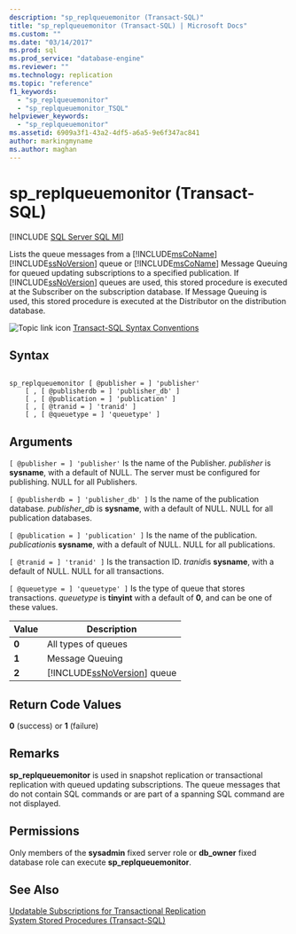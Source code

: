 ```yaml
---
description: "sp_replqueuemonitor (Transact-SQL)"
title: "sp_replqueuemonitor (Transact-SQL) | Microsoft Docs"
ms.custom: ""
ms.date: "03/14/2017"
ms.prod: sql
ms.prod_service: "database-engine"
ms.reviewer: ""
ms.technology: replication
ms.topic: "reference"
f1_keywords: 
  - "sp_replqueuemonitor"
  - "sp_replqueuemonitor_TSQL"
helpviewer_keywords: 
  - "sp_replqueuemonitor"
ms.assetid: 6909a3f1-43a2-4df5-a6a5-9e6f347ac841
author: markingmyname
ms.author: maghan
---
```

# sp_replqueuemonitor (Transact-SQL)
[!INCLUDE [SQL Server SQL MI](../../includes/applies-to-version/sql-asdbmi.md)]

  Lists the queue messages from a [!INCLUDE[msCoName](../../includes/msconame-md.md)] [!INCLUDE[ssNoVersion](../../includes/ssnoversion-md.md)] queue or [!INCLUDE[msCoName](../../includes/msconame-md.md)] Message Queuing for queued updating subscriptions to a specified publication. If [!INCLUDE[ssNoVersion](../../includes/ssnoversion-md.md)] queues are used, this stored procedure is executed at the Subscriber on the subscription database. If Message Queuing is used, this stored procedure is executed at the Distributor on the distribution database.  
  
 ![Topic link icon](../../database-engine/configure-windows/media/topic-link.gif "Topic link icon") [Transact-SQL Syntax Conventions](../../t-sql/language-elements/transact-sql-syntax-conventions-transact-sql.md)  
  
## Syntax  
  
```  
  
sp_replqueuemonitor [ @publisher = ] 'publisher'  
    [ , [ @publisherdb = ] 'publisher_db' ]  
    [ , [ @publication = ] 'publication' ]  
    [ , [ @tranid = ] 'tranid' ]  
    [ , [ @queuetype = ] 'queuetype' ]  
```  
  
## Arguments  
`[ @publisher = ] 'publisher'`
 Is the name of the Publisher. *publisher* is **sysname**, with a default of NULL. The server must be configured for publishing. NULL for all Publishers.  
  
`[ @publisherdb = ] 'publisher_db' ]`
 Is the name of the publication database. *publisher_db* is **sysname**, with a default of NULL. NULL for all publication databases.  
  
`[ @publication = ] 'publication' ]`
 Is the name of the publication. *publication*is **sysname**, with a default of NULL. NULL for all publications.  
  
`[ @tranid = ] 'tranid' ]`
 Is the transaction ID. *tranid*is **sysname**, with a default of NULL. NULL for all transactions.  
  
`[ @queuetype = ] 'queuetype' ]`
 Is the type of queue that stores transactions. *queuetype* is **tinyint** with a default of **0**, and can be one of these values.  
  
|Value|Description|  
|-----------|-----------------|  
|**0**|All types of queues|  
|**1**|Message Queuing|  
|**2**|[!INCLUDE[ssNoVersion](../../includes/ssnoversion-md.md)] queue|  
  
## Return Code Values  
 **0** (success) or **1** (failure)  
  
## Remarks  
 **sp_replqueuemonitor** is used in snapshot replication or transactional replication with queued updating subscriptions. The queue messages that do not contain SQL commands or are part of a spanning SQL command are not displayed.  
  
## Permissions  
 Only members of the **sysadmin** fixed server role or **db_owner** fixed database role can execute **sp_replqueuemonitor**.  
  
## See Also  
 [Updatable Subscriptions for Transactional Replication](../../relational-databases/replication/transactional/updatable-subscriptions-for-transactional-replication.md)   
 [System Stored Procedures &#40;Transact-SQL&#41;](../../relational-databases/system-stored-procedures/system-stored-procedures-transact-sql.md)  
  
  
